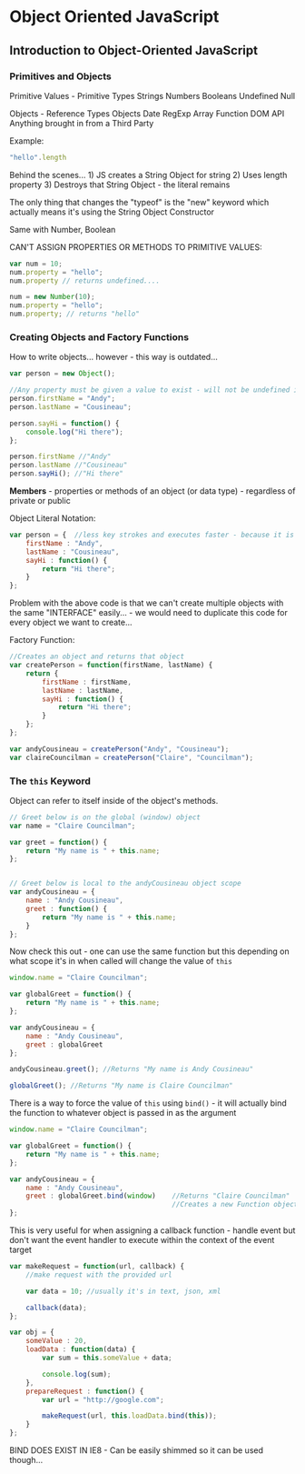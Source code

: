 # Object Oriented JavaScript

## Introduction to Object-Oriented JavaScript

### Primitives and Objects

Primitive Values - Primitive Types
	Strings
	Numbers
	Booleans
	Undefined
	Null

Objects - Reference Types
	Objects
	Date
	RegExp
	Array
	Function
	DOM API
	Anything brought in from a Third Party

Example:

```javascript
"hello".length
```

Behind the scenes...
	1) JS creates a String Object for string
	2) Uses length property
	3) Destroys that String Object - the literal remains

The only thing that changes the "typeof" is the "new" keyword which 
actually means it's using the String Object Constructor

Same with Number, Boolean

CAN'T ASSIGN PROPERTIES OR METHODS TO PRIMITIVE VALUES:

```javascript
var num = 10;
num.property = "hello";
num.property // returns undefined....

num = new Number(10);
num.property = "hello";
num.property; // returns "hello"
```

### Creating Objects and Factory Functions

How to write objects... however - this way is outdated...

```javascript
var person = new Object();

//Any property must be given a value to exist - will not be undefined if no value is given like a variable
person.firstName = "Andy";
person.lastName = "Cousineau";

person.sayHi = function() {
	console.log("Hi there");
};

person.firstName //"Andy"
person.lastName //"Cousineau"
person.sayHi();	//"Hi there"
```

**Members** - properties or methods of an object (or data type) - regardless of private or public

Object Literal Notation:

```javascript
var person = { 	//less key strokes and executes faster - because it is considered a single statement instead of executing multiple statements
	firstName : "Andy",
	lastName : "Cousineau",
	sayHi : function() {
		return "Hi there";
	}
};	
```

Problem with the above code is that we can't create multiple objects with the same "INTERFACE" easily... - we would need to duplicate this code for every object we want to create...

Factory Function:

```javascript
//Creates an object and returns that object
var createPerson = function(firstName, lastName) {
	return {
		firstName : firstName,
		lastName : lastName,
		sayHi : function() {
			return "Hi there";
		}
	};
};

var andyCousineau = createPerson("Andy", "Cousineau");
var claireCouncilman = createPerson("Claire", "Councilman");
```

### The ```this``` Keyword

Object can refer to itself inside of the object's methods.

```javascript
// Greet below is on the global (window) object
var name = "Claire Councilman";

var greet = function() {
	return "My name is " + this.name;
};


// Greet below is local to the andyCousineau object scope
var andyCousineau = {
	name : "Andy Cousineau",
	greet : function() {
		return "My name is " + this.name;
	}
};
```

Now check this out - one can use the same function but this depending on what scope it's in when called will change the value of ```this```

```javascript
window.name = "Claire Councilman";

var globalGreet = function() {
	return "My name is " + this.name;
};

var andyCousineau = {
	name : "Andy Cousineau",
	greet : globalGreet
};

andyCousineau.greet(); //Returns "My name is Andy Cousineau"

globalGreet(); //Returns "My name is Claire Councilman"
```

There is a way to force the value of ```this``` using ```bind()``` - it will actually bind the function to whatever object is passed in as the argument

```javascript
window.name = "Claire Councilman";

var globalGreet = function() {
	return "My name is " + this.name;
};

var andyCousineau = {
	name : "Andy Cousineau",
	greet : globalGreet.bind(window) 	//Returns "Claire Councilman"
										//Creates a new Function object that is bound to the "window" object
};
```

This is very useful for when assigning a callback function - handle event but don't want the event handler to execute within the context of the event target

```javascript
var makeRequest = function(url, callback) {
	//make request with the provided url

	var data = 10; //usually it's in text, json, xml

	callback(data);
};

var obj = {
	someValue : 20,
	loadData : function(data) {
		var sum = this.someValue + data;

		console.log(sum);
	},
	prepareRequest : function() {
		var url = "http://google.com";

		makeRequest(url, this.loadData.bind(this));
	}
};
```

BIND DOES EXIST IN IE8 - Can be easily shimmed so it can be used though...
